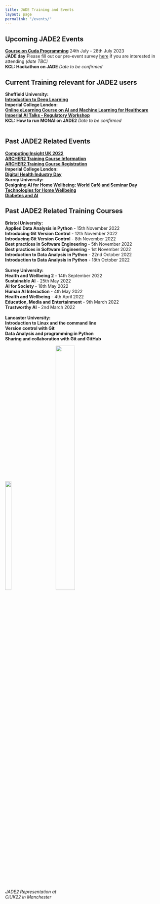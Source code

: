```yaml
---
title: JADE Training and Events
layout: page
permalink: "/events/"
---
```

## Upcoming JADE2 Events
**[Course on Cuda Programming](https://www.oxforduniversitystores.co.uk/conferences-and-events/mathematical-institute/events/cuda-programming-on-nvidia-gpus-july-24%E2%80%9328-2023)** 24th July - 28th July 2023 <br>
**JADE day** Please fill out our pre-event survey [here](https://oxford.onlinesurveys.ac.uk/jadeday) if you are interested in attending *(date TBC)*
<br>
**KCL: Hackathon on JADE** *Date to be confirmed*
<br>

## Current Training relevant for JADE2 users
**Sheffield University:**
<br>
**[Introduction to Deep Learning](https://rses-dl-course.github.io/)**
<br>
**Imperial College London:**
<br>
**[Online eLearning Course on AI and Machine Learning for Healthcare](https://learn.nihr.ac.uk/course/view.php?id=975)** 
<br>
**[Imperial AI Talks - Regulatory Workshop](https://ai4health.io/reports-and-resources/)**
<br>
**KCL:**
**How to run MONAI on JADE2** *Date to be confirmed*
<br><br>


## Past JADE2 Related Events
**[Computing Insight UK 2022](https://www.scd.stfc.ac.uk/Pages/CIUK2022.aspx)** 
<br>
**[ARCHER2 Training Course Information](https://www.archer2.ac.uk/training/courses/221213-modern-fortran/)**
<br>
**[ARCHER2 Training Course Registration](https://www.archer2.ac.uk/training/#upcoming-training)** 
<br>
**Imperial College London:**
<br>
**[Digital Health Industry Day](https://ai4health.io/reports-and-resources/)** 
<br>
**Surrey University:**
<br>
**[Designing AI for Home Wellbeing: World Café and Seminar Day](https://www.ias.surrey.ac.uk/event/designing-ai-for-home-wellbeing-world-cafe/)** 
<br>
**[Technologies for Home Wellbeing]( https://ai4s.surrey.ac.uk/2021/wellbeing_events)**
<br>
**[Diabetes and AI]( https://www.ias.surrey.ac.uk/event/ai-for-diabetes/#:~:text=Bringing%20together%20experts%20in%20AI,life%20for%20people%20with%20diabetes)**
<br>

## Past JADE2 Related Training Courses 
**Bristol University:**
<br>
**Applied Data Analysis in Python** - 15th November 2022
<br>
**Introducing Git Version Control** - 12th November 2022
<br>
**Introducing Git Version Control** - 8th November 2022
<br>
**Best practices in Software Engineering** - 5th November 2022
<br>
**Best practices in Software Engineering** - 1st November 2022
<br>
**Introduction to Data Analysis in Python** - 22nd October 2022
<br>
**Introduction to Data Analysis in Python** - 18th October 2022
<br><br>
**Surrey University:**
<br> 
**Health and Wellbeing 2** - 14th September 2022
<br>
**Sustainable AI** - 25th May 2022 
<br>
**AI for Society** - 18th May 2022
<br>
**Human AI Interaction** - 4th May 2022
<br>
**Health and Wellbeing** - 4th April 2022
<br>
**Education, Media and Entertainment** - 9th March 2022
<br>
**Trustworthy AI** - 2nd March 2022 
<br><br>
**Lancaster University:**
<br>
**Introduction to Linux and the command line**
<br>
**Version control with Git**
<br>
**Data Analysis and programming in Python**
<br>
**Sharing and collaboration with Git and GitHub**
<br>



<p>
<img src="{{ site.baseurl }}/img/JADE-stand.jpg" alt="" width="20%" height="30%"/>&nbsp;&nbsp;&nbsp;&nbsp;&nbsp;&nbsp;&nbsp;&nbsp;&nbsp;&nbsp;&nbsp;&nbsp;&nbsp;&nbsp;&nbsp;&nbsp;<img src="{{ site.baseurl }}/img/UKRI_img.png" alt="" width="35%" height="45%"/><br>
 <em>JADE2 Representation at <br>
 CIUK22 in Manchester</em>
</p>
